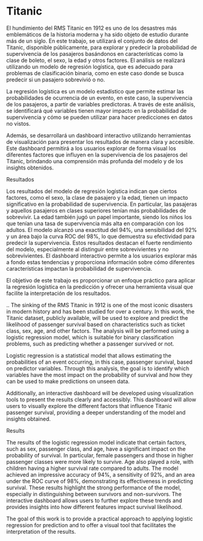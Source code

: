# Titanic
El hundimiento del RMS Titanic en 1912 es uno de los desastres más emblemáticos de la historia moderna y ha sido objeto de estudio durante más de un siglo. En este trabajo, se utilizará el conjunto de datos del Titanic, disponible públicamente, para explorar y predecir la probabilidad de supervivencia de los pasajeros basándonos en características como la clase de boleto, el sexo, la edad y otros factores. El análisis se realizará utilizando un modelo de regresión logística, que es adecuado para problemas de clasificación binaria, como en este caso donde se busca predecir si un pasajero sobrevivió o no.

La regresión logística es un modelo estadístico que permite estimar las probabilidades de ocurrencia de un evento, en este caso, la supervivencia de los pasajeros, a partir de variables predictoras. A través de este análisis, se identificará qué variables tienen mayor impacto en la probabilidad de supervivencia y cómo se pueden utilizar para hacer predicciones en datos no vistos.

Además, se desarrollará un dashboard interactivo utilizando herramientas de visualización para presentar los resultados de manera clara y accesible. Este dashboard permitirá a los usuarios explorar de forma visual los diferentes factores que influyen en la supervivencia de los pasajeros del Titanic, brindando una comprensión más profunda del modelo y de los insights obtenidos.

Resultados

Los resultados del modelo de regresión logística indican que ciertos factores, como el sexo, la clase de pasajero y la edad, tienen un impacto significativo en la probabilidad de supervivencia. En particular, las pasajeras y aquellos pasajeros en clases superiores tenían más probabilidades de sobrevivir. La edad también jugó un papel importante, siendo los niños los que tenían una tasa de supervivencia más alta en comparación con los adultos. El modelo alcanzó una exactitud del 94%, una sensibilidad del 92% y un área bajo la curva ROC del 98%, lo que demuestra su efectividad para predecir la supervivencia. Estos resultados destacan el fuerte rendimiento del modelo, especialmente al distinguir entre sobrevivientes y no sobrevivientes. El dashboard interactivo permite a los usuarios explorar más a fondo estas tendencias y proporciona información sobre cómo diferentes características impactan la probabilidad de supervivencia.

El objetivo de este trabajo es proporcionar un enfoque práctico para aplicar la regresión logística en la predicción y ofrecer una herramienta visual que facilite la interpretación de los resultados.

..
The sinking of the RMS Titanic in 1912 is one of the most iconic disasters in modern history and has been studied for over a century. In this work, the Titanic dataset, publicly available, will be used to explore and predict the likelihood of passenger survival based on characteristics such as ticket class, sex, age, and other factors. The analysis will be performed using a logistic regression model, which is suitable for binary classification problems, such as predicting whether a passenger survived or not.

Logistic regression is a statistical model that allows estimating the probabilities of an event occurring, in this case, passenger survival, based on predictor variables. Through this analysis, the goal is to identify which variables have the most impact on the probability of survival and how they can be used to make predictions on unseen data.

Additionally, an interactive dashboard will be developed using visualization tools to present the results clearly and accessibly. This dashboard will allow users to visually explore the different factors that influence Titanic passenger survival, providing a deeper understanding of the model and insights obtained.

Results

The results of the logistic regression model indicate that certain factors, such as sex, passenger class, and age, have a significant impact on the probability of survival. In particular, female passengers and those in higher passenger classes were more likely to survive. Age also played a role, with children having a higher survival rate compared to adults. The model achieved an impressive accuracy of 94%, a sensitivity of 92%, and an area under the ROC curve of 98%, demonstrating its effectiveness in predicting survival. These results highlight the strong performance of the model, especially in distinguishing between survivors and non-survivors. The interactive dashboard allows users to further explore these trends and provides insights into how different features impact survival likelihood.

The goal of this work is to provide a practical approach to applying logistic regression for prediction and to offer a visual tool that facilitates the interpretation of the results.
